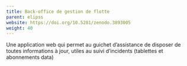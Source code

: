 ```yaml
---
title: Back-office de gestion de flotte
parent: elipss
website: https://doi.org/10.5281/zenodo.3893005
weight: 40
---
```


Une application web qui permet au guichet d’assistance de disposer de toutes informations à jour, utiles au suivi d’incidents (tablettes et abonnements data)
